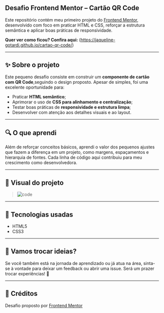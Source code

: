 ## Desafio Frontend Mentor – Cartão QR Code

Este repositório contém meu primeiro projeto do [Frontend Mentor](https://www.frontendmentor.io), desenvolvido com foco em praticar HTML e CSS, reforçar a estrutura semântica e aplicar boas práticas de responsividade.

**Quer ver como ficou? Confira aqui:** (https://jaqueline-gotardi.github.io/cartao-qr-code/)

---

## ✨ Sobre o projeto

Este pequeno desafio consiste em construir um **componente de cartão com QR Code**,seguindo o design proposto. Apesar de simples, foi uma excelente oportunidade para:

- Praticar **HTML semântico**;
- Aprimorar o uso de **CSS para alinhamento e centralização**;
- Testar boas práticas de **responsividade e estrutura limpa**;
- Desenvolver com atenção aos detalhes visuais e ao layout.

---

## 🔍 O que aprendi

Além de reforçar conceitos básicos, aprendi o valor dos pequenos ajustes que fazem a diferença em um projeto, como margens, espaçamentos e hierarquia de fontes. Cada linha de código aqui contribuiu para meu crescimento como desenvolvedora.

---

## 📸 Visual do projeto

> ![code](https://github.com/user-attachments/assets/d19665e9-9426-44b0-a005-ee5c55892ee7)

---

## 🚀 Tecnologias usadas

- HTML5
- CSS3

---

## 🤝 Vamos trocar ideias?

Se você também está na jornada de aprendizado ou já atua na área, sinta-se à vontade para deixar um feedback ou abrir uma issue. Será um prazer trocar experiências! 🌱

---

## 📌 Créditos

Desafio proposto por [Frontend Mentor](https://www.frontendmentor.io)  
